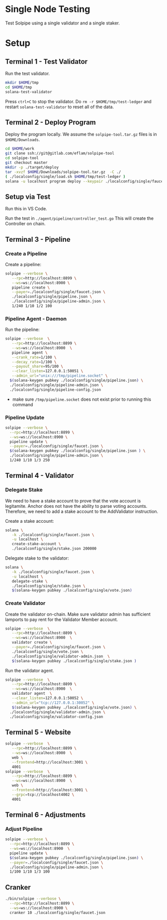# Single Node Testing

Test Solpipe using a single validator and a single staker.


# Setup

## Terminal 1 - Test Validator

Run the test validator.

```bash
mkdir $HOME/tmp
cd $HOME/tmp
solana-test-validator
```

Press `ctrl+C` to stop the validator.  Do `rm -r $HOME/tmp/test-ledger` and restart `solana-test-validator` to reset all of the data.

## Terminal 2 - Deploy Program

Deploy the program locally.  We assume the `solpipe-tool.tar.gz` files is in `$HOME/Downloads`.

```bash
cd $HOME/work
git clone ssh://git@gitlab.com/eflam/solpipe-tool
cd solpipe-tool
git checkout master
mkdir -p ./target/deploy
tar -xvzf $HOME/Downloads/solpipe-tool.tar.gz  -C ./
( ./localconfig/single/load.sh $HOME/tmp/test-ledger )
solana -u localhost program deploy --keypair ./localconfig/single/faucet.json ./target/deploy/solmate_cba.so --program-id ./target/deploy/solmate_cba-keypair.json
```

## Setup via Test

Run this in VS Code.

Run the test in `./agent/pipeline/controller_test.go`   This will create the Controller on chain.


## Terminal 3 - Pipeline

### Create a Pipeline

Create a pipeline:

```bash
solpipe --verbose \
   --rpc=http://localhost:8899 \
   --ws=ws://localhost:8900 \
   pipeline create \
   --payer=./localconfig/single/faucet.json \
   ./localconfig/single/pipeline.json \
   ./localconfig/single/pipeline-admin.json \
   1/240 1/10 1/2 100
```

### Pipeline Agent - Daemon

Run the pipeline:

```bash
solpipe --verbose  \
   --rpc=http://localhost:8899 \
   --ws=ws://localhost:8900  \
   pipeline agent \
   --crank_rate=1/100 \
   --decay_rate=1/100 \
   --payout_share=95/100 \
   --clear_listen=127.0.0.1:50051 \
   --admin_url="unix:///tmp/pipeline.socket" \
  $(solana-keygen pubkey ./localconfig/single/pipeline.json) \
  ./localconfig/single/pipeline-admin.json \
  ./localconfig/single/pipeline-config.json
```
* make sure `/tmp/pipeline.socket` does not exist prior to running this command

### Pipeline Update

```bash
solpipe --verbose \
  --rpc=http://localhost:8899 \
  --ws=ws://localhost:8900 \
  pipeline update \
  --payer=./localconfig/single/faucet.json \
  $(solana-keygen pubkey ./localconfig/single/pipeline.json ) \
  ./localconfig/single/pipeline-admin.json \
  1/240 1/10 1/3 250
```

## Terminal 4 - Validator

### Delegate Stake

We need to have a stake account to prove that the vote account is legitamite.  Anchor does not have the ability to parse voting accounts.  Therefore, we need to add a stake account to the AddValidator instruction.

Create a stake account:

```bash
solana \
   -k ./localconfig/single/faucet.json \
   -u localhost \
   create-stake-account \
   ./localconfig/single/stake.json 200000
```

Delegate stake to the validator:

```bash
solana \
   -k ./localconfig/single/faucet.json \
   -u localhost \
   delegate-stake \
   ./localconfig/single/stake.json \
   $(solana-keygen pubkey ./localconfig/single/vote.json)
```

### Create Validator

Create the validator on-chain.  Make sure validator admin has sufficient lamports to pay rent for the Validator Member account.

```bash
solpipe --verbose  \
   --rpc=http://localhost:8899 \
   --ws=ws://localhost:8900  \
   validator create \
   --payer=./localconfig/single/faucet.json \
   ./localconfig/single/vote.json \
   ./localconfig/single/validator-admin.json  \
   $(solana-keygen pubkey ./localconfig/single/stake.json )
```


Run the validator agent.

```bash
solpipe --verbose  \
   --rpc=http://localhost:8899 \
   --ws=ws://localhost:8900  \
   validator agent  \
   --clear_listen=127.0.0.1:50052 \
   --admin_url="tcp://127.0.0.1:30052" \
   $(solana-keygen pubkey ./localconfig/single/vote.json) \
  ./localconfig/single/validator-admin.json \
  ./localconfig/single/validator-config.json
```


## Terminal 5 - Website

```bash
solpipe --verbose  \
   --rpc=http://localhost:8899 \
   --ws=ws://localhost:8900  \
   web \
   --frontend=http://localhost:3001 \
   4001
solpipe --verbose  \
   --rpc=http://localhost:8899 \
   --ws=ws://localhost:8900  \
   web \
   --frontend=http://localhost:3001 \
   --grpc=tcp://localhost4002 \
   4001

```


## Terminal 6 - Adjustments

### Adjust Pipeline

```bash
solpipe --verbose \
  --rpc=http://localhost:8899 \
  --ws=ws://localhost:8900  \
  pipeline update \
  $(solana-keygen pubkey ./localconfig/single/pipeline.json) \
  --payer=./localconfig/single/faucet.json \
  ./localconfig/single/pipeline-admin.json \
  1/100 1/10 1/3 100
```

## Cranker

```bash
./bin/solpipe --verbose \
  --rpc=http://localhost:8899 \
  --ws=ws://localhost:8900 \
  cranker 10 ./localconfig/single/faucet.json
```